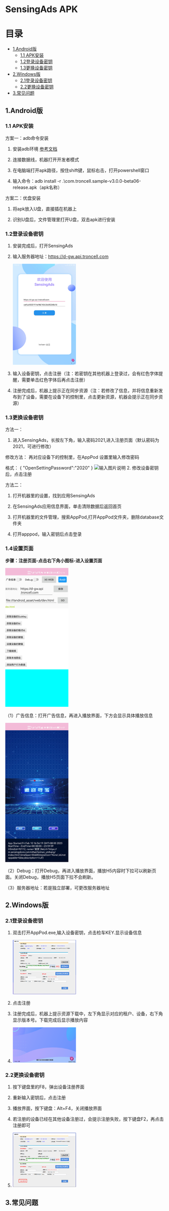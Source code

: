 # SensingAds APK

# 目录
 * [1.Android版](#1android%E7%89%88)
    + [1.1 APK安装](#11-apk%E5%AE%89%E8%A3%85)
    + [1.2登录设备密钥](#12%E7%99%BB%E5%BD%95%E8%AE%BE%E5%A4%87%E5%AF%86%E9%92%A5)
    + [1.3更换设备密钥](#13%E6%9B%B4%E6%8D%A2%E8%AE%BE%E5%A4%87%E5%AF%86%E9%92%A5)
  * [2.Windows版](#2windows%E7%89%88)
    + [2.1登录设备密钥](#21%E7%99%BB%E5%BD%95%E8%AE%BE%E5%A4%87%E5%AF%86%E9%92%A5)
    + [2.2更换设备密钥](#22%E6%9B%B4%E6%8D%A2%E8%AE%BE%E5%A4%87%E5%AF%86%E9%92%A5)
  * [3.常见问题](#3%E5%B8%B8%E8%A7%81%E9%97%AE%E9%A2%98)
##  1.Android版

### 1.1 APK安装

方案一：adb命令安装

1. 安装adb环境 [参考文档](https://blog.csdn.net/weixin_55018452/article/details/121992202) 
   
2. 连接数据线，机器打开开发者模式

3. 在电脑端打开apk路径，按住shift键，鼠标右击，打开powershell窗口

4. 输入命令：adb install -r .\com.troncell.sample-v3.0.0-beta06-release.apk（apk名称）

方案二：优盘安装

1. 将apk放入U盘，直接插在机器上
   
2. 识别U盘后，文件管理里打开U盘，双击apk进行安装
### 1.2登录设备密钥

1. 安装完成后，打开SensingAds

2. 输入服务器地址：https://d-gw.api.troncell.com
   
   <img style="width:200px" class="right" src="/Docs/AppPod/images/Deviceimages/1.png" alt="Deviceimages" />

3. 输入设备密钥，点击注册（注：若密钥在其他机器上登录过，会有红色字体提醒，需要单击红色字体后再点击注册）

4. 注册完成后，机器上提示正在同步资源（注：若修改了信息，并将信息重新发布到了设备，需要在设备下的控制里，点击更新资源，机器会提示正在同步资源）

### 1.3更换设备密钥

方法一：

1. 进入SensingAds，长按左下角，输入密码2021,进入注册页面（默认密码为2021，可进行修改）

修改方法：
再对应设备下的控制里，在AppPod 设置里输入修改密码

格式：
{
  "OpenSettingPassword":"2020"
}
![输入图片说明](https://images.gitee.com/uploads/images/2021/0909/103540_25c9a0f3_8867015.png "屏幕截图.png")
2. 修改设备密钥后，点击注册

方法二：

1. 打开机器里的设置，找到应用SensingAds

2. 在SensingAds应用信息界面，单击清除数据后返回首页
   
3. 打开机器里的文件管理，搜索AppPod,打开AppPod文件夹，删除database文件夹

4. 打开apppod，输入密钥后点击登录

### 1.4设置页面
**步骤：注册页面-点击右下角小图标-进入设置页面**

   <img style="width:200px" class="right" src="/Docs/AppPod/images/Deviceimages/5.png" alt="Deviceimages" />

（1）广告信息：打开广告信息，再进入播放界面，下方会显示具体播放信息

  <img style="width:200px" class="right" src="/Docs/AppPod/images/Deviceimages/6.png" alt="Deviceimages" />

（2）Debug：打开Debug，再进入播放界面，播放H5内容时下拉可以刷新页面。关闭Debug，播放H5页面下拉不会刷新。

（3）服务器地址：若是独立部署，可更改服务器地址

## 2.Windows版
### 2.1登录设备密钥
1. 双击打开AppPod.exe,输入设备密钥，点击检车KEY.显示设备信息
     
   <img style="width:200px" class="right" src="/Docs\AppPod\images\Deviceimages\2.png" alt="Deviceimages" />

2. 点击注册

3. 注册完成后，机器上提示资源下载中，左下角显示对应的租户、设备，右下角显示版本号。下载完成后显示播放内容
4. 
   <img style="width:200px" class="right" src="/Docs\AppPod\images\Deviceimages\4.png" alt="Deviceimages" />

### 2.2更换设备密钥
1. 按下键盘里的F8，弹出设备注册界面

2. 重新输入密钥后，点击注册

3. 播放界面，按下键盘：Alt+F4，关闭播放界面

4. 若注册的设备已经在其他设备注册过，会提示注册失败，按下键盘F2，再点击注册即可
5. 
    <img style="width:200px" class="right" src="/Docs\AppPod\images\Deviceimages\3.png" alt="Deviceimages" />

## 3.常见问题

